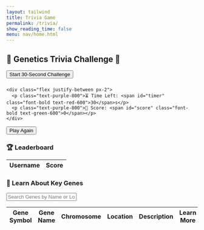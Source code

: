 ```yaml
---
layout: tailwind
title: Trivia Game
permalink: /trivia/
show_reading_time: false
menu: nav/home.html
---
```


<div class="trivia-container space-y-6 p-6 bg-pink-100 rounded-2xl shadow-2xl max-w-2xl mx-auto font-[Comic Sans MS,cursive,sans-serif]">
  <h2 class="text-3xl font-extrabold text-pink-800 text-center">🧬 Genetics Trivia Challenge 🧠</h2>

  <button id="startGameButton"
          class="bg-pink-500 text-white px-6 py-3 rounded-full hover:bg-pink-600 focus:outline-none focus:ring-2 focus:ring-pink-300 shadow-md transition duration-300">
     Start 30‑Second Challenge
  </button>

  <div id="gameContainer" class="hidden space-y-4">
    <h3 id="questionText" class="text-xl font-semibold text-purple-900 text-center"></h3>
    <div id="answersContainer" class="grid grid-cols-2 gap-4"></div>

    <div class="flex justify-between px-2">
      <p class="text-purple-800">⏳ Time Left: <span id="timer" class="font-bold text-red-600">30</span>s</p>
      <p class="text-purple-800">🌟 Score: <span id="score" class="font-bold text-green-600">0</span></p>
    </div>
  </div>

  <button id="playAgainButton"
          class="hidden bg-green-400 text-white px-6 py-3 rounded-full hover:bg-green-500 focus:outline-none focus:ring-2 focus:ring-green-300 shadow-md transition duration-300">
     Play Again
  </button>

  <div id="leaderboardContainer" class="space-y-2 max-h-64 overflow-y-auto bg-white p-4 rounded-xl shadow-inner">
    <h3 class="text-xl font-semibold text-purple-900 text-center">🏆 Leaderboard</h3>
    <table class="w-full table-auto border-collapse">
      <thead>
        <tr class="bg-pink-200">
          <th class="border px-3 py-2 text-purple-900">Username</th>
          <th class="border px-3 py-2 text-purple-900">Score</th>
        </tr>
      </thead>
      <tbody id="leaderboardBody" class="text-purple-800"></tbody>
    </table>
  </div>

  <p id="message" class="text-red-500 text-center pt-2"></p>

  <!-- 🧬 Gene Information Table Section -->
  <div id="geneTableSection" class="mt-10">
    <h3 class="text-xl font-bold text-center text-purple-900 mb-4">🧬 Learn About Key Genes</h3>
    <!-- Search Bar -->
    <div class="mb-4 text-center">
    <input
      id="geneSearch"
      type="text"
      placeholder="Search Genes by Name or Location"
      class="p-2 border-2 border-gray-300 rounded-lg w-80 text-black"
      oninput="filterGeneTable()">    
    </div>
    <div id="geneTableContainer" class="overflow-x-auto bg-white rounded-2xl shadow-inner">
      <table class="min-w-full table-auto text-center border-collapse">
        <thead>
          <tr class="bg-pink-200">
            <th class="border px-3 py-2 text-purple-900">Gene Symbol</th>
            <th class="border px-3 py-2 text-purple-900">Gene Name</th>
            <th class="border px-3 py-2 text-purple-900">Chromosome</th>
            <th class="border px-3 py-2 text-purple-900">Location</th>
            <th class="border px-3 py-2 text-purple-900">Description</th>
            <th class="border px-3 py-2 text-purple-900">Learn More</th>
          </tr>
        </thead>
        <tbody id="geneTableBody" class="text-purple-800">
          <!-- Gene data rows will be dynamically inserted here -->
        </tbody>
      </table>
    </div>
  </div>
</div>

<script type="module">
  import { pythonURI, fetchOptions } from '{{site.baseurl}}/assets/js/api/config.js';

  let currentQuestions = [];

  async function getUserId() {
    const res = await fetch(pythonURI + '/api/id', fetchOptions);
    return (await res.json()).id;
  }

  async function fetchGameQuestions() {
    const res = await fetch(pythonURI + '/api/get_questions', fetchOptions);
    if (!res.ok) throw new Error('Failed to load questions');
    return await res.json();
  }

  async function updateLeaderboard() {
    const topRes = await fetch(pythonURI + '/api/scoreboard/top', fetchOptions);
    const top = await topRes.json();
    const tbody = document.getElementById('leaderboardBody');
    tbody.innerHTML = '';
    top.forEach(e => {
      const row = document.createElement('tr');
      row.innerHTML = `
        <td class="border px-2 py-1">${e.username}</td>
        <td class="border px-2 py-1">${e.score}</td>
      `;
      tbody.appendChild(row);
    });
  }

  function startChallenge(questions) {
    let idx = 0, score = 0;
    const duration = 30;
    let timeLeft = duration, timerId;
    const startBtn = document.getElementById('startGameButton');
    const gameCtn = document.getElementById('gameContainer');
    const qText    = document.getElementById('questionText');
    const ansCtn   = document.getElementById('answersContainer');
    const timerEl  = document.getElementById('timer');
    const scoreEl  = document.getElementById('score');
    const playAgainBtn = document.getElementById('playAgainButton');

    // Reset UI
    scoreEl.textContent = '0';
    timerEl.textContent = duration;
    startBtn.classList.add('hidden');
    playAgainBtn.classList.add('hidden');
    gameCtn.classList.remove('hidden');

    function showQuestion() {
      if (idx >= questions.length) idx = 0;
      const q = questions[idx++];
      qText.textContent = q.question;
      ansCtn.innerHTML = '';

      const opts = [...q.options].sort(() => Math.random() - 0.5);
      opts.forEach(opt => {
        const btn = document.createElement('button');
        btn.className = 'bg-blue-500 text-white p-3 rounded-lg hover:bg-blue-400 focus:outline-none focus:ring-2 focus:ring-blue-300 transition-all';
        btn.textContent = opt;

        btn.addEventListener('click', () => {
          ansCtn.querySelectorAll('button').forEach(b => b.disabled = true);

          if (opt === q.correct_answer) {
            btn.classList.remove('bg-blue-500', 'hover:bg-blue-400');
            btn.classList.add('bg-green-500', 'animate-pulse');
            score++;
            scoreEl.textContent = score;
          } else {
            btn.classList.remove('bg-blue-500', 'hover:bg-blue-400');
            btn.classList.add('bg-red-500', 'animate-pulse');
          }

          setTimeout(() => {
            btn.classList.remove('animate-pulse');
            updateLeaderboard();
            showQuestion();
          }, 800);
        });

        ansCtn.appendChild(btn);
      });
    }

    function tick() {
      timeLeft--;
      timerEl.textContent = timeLeft;
      if (timeLeft <= 0) {
        clearInterval(timerId);
        endChallenge();
      }
    }

    async function endChallenge() {
      ansCtn.querySelectorAll('button').forEach(b => b.disabled = true);
      const userId = await getUserId();
      await fetch(pythonURI + '/api/scoreboard/', {
        ...fetchOptions,
        method: 'POST',
        body: JSON.stringify({ score, userId })
      });
      updateLeaderboard();
      playAgainBtn.classList.remove('hidden');
    }

    showQuestion();
    timerId = setInterval(tick, 1000);
  }

  document.getElementById('startGameButton').addEventListener('click', async () => {
    document.getElementById('message').textContent = '';
    try {
      currentQuestions = await fetchGameQuestions();
      startChallenge(currentQuestions);
    } catch (e) {
      document.getElementById('message').textContent = e.message;
    }
  });

  document.getElementById('playAgainButton').addEventListener('click', async () => {
    document.getElementById('message').textContent = '';
    document.getElementById('playAgainButton').classList.add('hidden');
    try {
      currentQuestions = await fetchGameQuestions();
      startChallenge(currentQuestions);
    } catch (e) {
      document.getElementById('message').textContent = e.message;
    }
  });

  document.addEventListener("DOMContentLoaded", async () => {
    updateLeaderboard();
    const genes = await fetchGeneResources();
    renderGeneTable(genes);
  });

  async function fetchGeneResources() {
    const res = await fetch(pythonURI + '/api/gene_resources', fetchOptions);
    if (!res.ok) throw new Error('Failed to load gene resources');
    return await res.json();
  }

  function renderGeneTable(genes) {
    const tbody = document.getElementById('geneTableBody');
    tbody.innerHTML = '';

    genes.forEach(gene => {
      const row = document.createElement('tr');
      row.innerHTML = `
        <td class="border px-3 py-2 text-purple-900">${gene.symbol}</td>
        <td class="border px-3 py-2 text-purple-900">${gene.name}</td>
        <td class="border px-3 py-2 text-purple-900">${gene.chromosome}</td>
        <td class="border px-3 py-2 text-purple-900">${gene.map_location}</td>
        <td class="border px-3 py-2 text-purple-900">${gene.description}</td>
        <td class="border px-3 py-2 text-purple-900"><a href="${gene.url}" target="_blank" class="text-blue-500 underline">Learn more</a></td>
      `;
      tbody.appendChild(row);
    });
  }

  function filterGeneTable() {
    const query = document.getElementById('geneSearch').value.toLowerCase();
    const rows = document.querySelectorAll('#geneTableBody tr');
    rows.forEach(row => {
      const name = row.cells[1].textContent.toLowerCase();
      const location = row.cells[3].textContent.toLowerCase();
      row.style.display = (name.includes(query) || location.includes(query)) ? '' : 'none';
    });
  }
</script>
